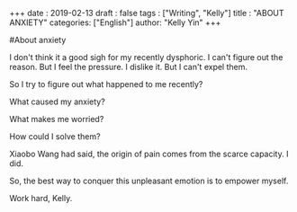 +++
date : 2019-02-13
draft : false
tags : ["Writing", "Kelly"]
title : "ABOUT ANXIETY"
categories: ["English"]
author: "Kelly Yin"
+++

#About anxiety

I don't think it a good sigh for my recently dysphoric. I can't figure out the reason. But I feel the pressure. I dislike it. But I can't expel them.

So I try to figure out what happened to me recently?

What caused my anxiety?

What makes me worried?

How could I solve them?

Xiaobo Wang had said, the origin of pain comes from the scarce capacity. I did.

So, the best way to  conquer this unpleasant emotion is to empower myself.

Work hard, Kelly.


